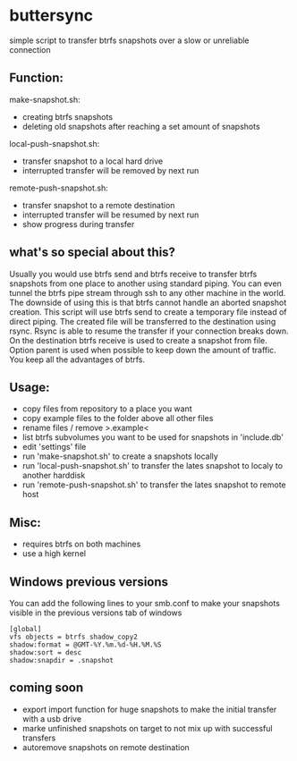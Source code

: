 # buttersync
simple script to transfer btrfs snapshots over a slow or unreliable connection

## Function:

make-snapshot.sh:
- creating btrfs snapshots
- deleting old snapshots after reaching a set amount of snapshots

local-push-snapshot.sh:
- transfer snapshot to a local hard drive
- interrupted transfer will be removed by next run

remote-push-snapshot.sh:
- transfer snapshot to a remote destination
- interrupted transfer will be resumed by next run
- show progress during transfer

## what's so special about this?
Usually you would use btrfs send and btrfs receive to transfer btrfs snapshots from one place to another using standard piping. You can even tunnel the btrfs pipe stream through ssh to any other machine in the world. The downside of using this is that btrfs cannot handle an aborted snapshot creation.
This script will use btrfs send to create a temporary file instead of direct piping. The created file will be transferred to the destination using rsync. Rsync is able to resume the transfer if your connection breaks down. On the destination btrfs receive is used to create a snapshot from file. Option parent is used when possible to keep down the amount of traffic. You keep all the advantages of btrfs. 

## Usage:
- copy files from repository to a place you want
- copy example files to the folder above all other files
- rename files / remove >.example<  
- list btrfs subvolumes you want to be used for snapshots in 'include.db'
- edit 'settings' file
- run 'make-snapshot.sh' to create a snapshots locally
- run 'local-push-snapshot.sh' to transfer the lates snapshot to localy to another harddisk
- run 'remote-push-snapshot.sh' to transfer the lates snapshot to remote host

## Misc:
- requires btrfs on both machines
- use a high kernel

## Windows previous versions
You can add the following lines to your smb.conf to make your snapshots visible in the previous versions tab of windows
```
[global]
vfs objects = btrfs shadow_copy2
shadow:format = @GMT-%Y.%m.%d-%H.%M.%S
shadow:sort = desc
shadow:snapdir = .snapshot
```

## coming soon
- export import function for huge snapshots to make the initial transfer with a usb drive
- marke unfinished snapshots on target to not mix up with successful transfers 
- autoremove snapshots on remote destination
